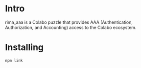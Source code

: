 # Intro

rima_aaa is a Colabo puzzle that provides AAA (Authentication, Authorization, and Accounting) access to the Colabo ecosystem.

# Installing

```sh
npm link
```
